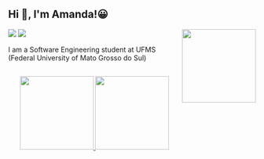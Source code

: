 ## Hi 👋, I'm Amanda!😀
<img align='right' src='https://media.giphy.com/media/oN7tZbPMlu6sMMS2ZO/giphy.gif' width='150'>
 <div> 
  <a href="https://instagram.com/httpsdinha" target="_blank"><img src="https://img.shields.io/badge/-Instagram-%23E4405F?style=for-the-badge&logo=instagram&logoColor=white" target="_blank"></a>
  <a href="https://www.linkedin.com/in/amandagois/" target="_blank"><img src="https://img.shields.io/badge/-LinkedIn-%230077B5?style=for-the-badge&logo=linkedin&logoColor=white" target="_blank"></a> 
</div>

I am a Software Engineering student at UFMS (Federal University of Mato Grosso do Sul)
     
  ##

<div align="center">
  <a href="https://github.com/httpsdinha">
  <img height="150em" src="https://github-readme-stats.vercel.app/api?username=httpsdinha&show_icons=true&theme=dark&include_all_commits=true&count_private=true"/>
  <img height="150em" src="https://github-readme-stats.vercel.app/api/top-langs/?username=httpsdinha&layout=compact&langs_count=7&theme=dark"/>
</div>

  ##
 

